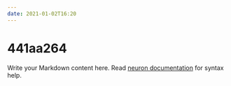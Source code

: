 ```yaml
---
date: 2021-01-02T16:20
---
```


# 441aa264

Write your Markdown content here. Read [neuron documentation](https://neuron.zettel.page/2011404.html) for syntax help.

